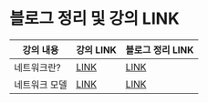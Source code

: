 # 블로그 정리 및  강의 LINK

강의 내용 | 강의 LINK | 블로그 정리 LINK
-------- | --------- | ---------------
네트워크란?| [LINK](https://www.youtube.com/watch?v=Av9UFzl_wis&list=PL0d8NnikouEWcF1jJueLdjRIC4HsUlULi&index=1) | [LINK](https://codingtalk.tistory.com/220)
네트워크 모델| [LINK](https://www.youtube.com/watch?v=Av9UFzl_wis&list=PL0d8NnikouEWcF1jJueLdjRIC4HsUlULi&index=1) | [LINK](https://codingtalk.tistory.com/225)
